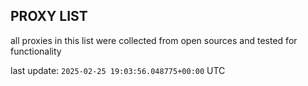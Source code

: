 ## PROXY LIST

all proxies in this list were collected from open sources and tested for functionality

last update: `2025-02-25 19:03:56.048775+00:00` UTC